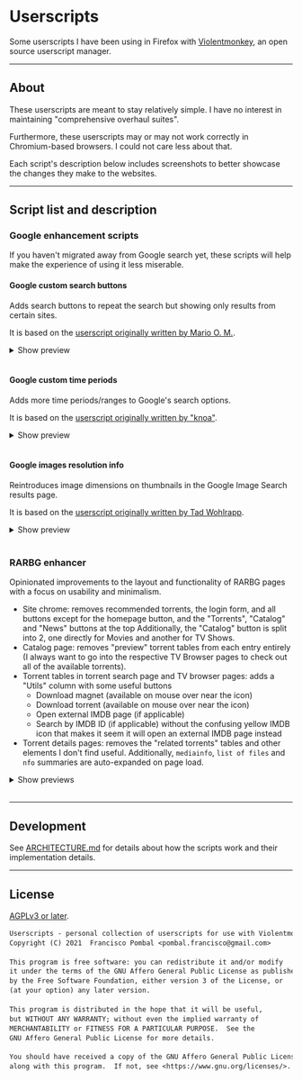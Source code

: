 # Userscripts

Some userscripts I have been using in Firefox with [Violentmonkey](https://violentmonkey.github.io/), an open source userscript manager.

---

## About

These userscripts are meant to stay relatively simple.
I have no interest in maintaining "comprehensive overhaul suites".

Furthermore, these userscripts may or may not work correctly in Chromium-based browsers.
I could not care less about that.

Each script's description below includes screenshots to better showcase the changes they make to the websites.

---

## Script list and description

### **Google enhancement scripts**

If you haven't migrated away from Google search yet, these scripts will help make the experience of using it less miserable.

#### **Google custom search buttons**

Adds search buttons to repeat the search but showing only results from certain sites.

It is based on the [userscript originally written by Mario O. M.](https://github.com/marioortizmanero/reddit-search-on-google).

<details>
<summary>Show preview</summary>

![Google custom search buttons](docs/google_custom_search_buttons/google_custom_search_buttons.png)

</details>
<br/>

#### **Google custom time periods**

Adds more time periods/ranges to Google's search options.

It is based on the [userscript originally written by "knoa"](https://greasyfork.org/en/scripts/31256-google-search-various-timePeriods/code).

<details>
<summary>Show preview</summary>

![Google custom time periods](docs/google_custom_time_periods/google_custom_time_periods.png)

</details>
<br/>

#### **Google images resolution info**

Reintroduces image dimensions on thumbnails in the Google Image Search results page.

It is based on the [userscript originally written by Tad Wohlrapp](https://github.com/tadwohlrapp/google-image-search-show-image-dimensions-userscript).

<details>
<summary>Show preview</summary>

![Google Images resolution info](docs/google_images_resolution_info/google_images_resolution_info.png)

</details>
<br/>

### **RARBG enhancer**

Opinionated improvements to the layout and functionality of RARBG pages with a focus on usability and minimalism.

- Site chrome: removes recommended torrents, the login form, and all buttons except for the homepage button, and the "Torrents", "Catalog" and "News" buttons at the top
  Additionally, the "Catalog" button is split into 2, one directly for Movies and another for TV Shows.
- Catalog page: removes "preview" torrent tables from each entry entirely (I always want to go into the respective TV Browser pages to check out all of the available torrents).
- Torrent tables in torrent search page and TV browser pages: adds a "Utils" column with some useful buttons
  - Download magnet (available on mouse over near the icon)
  - Download torrent (available on mouse over near the icon)
  - Open external IMDB page (if applicable)
  - Search by IMDB ID (if applicable) without the confusing yellow IMDB icon that makes it seem it will open an external IMDB page instead
- Torrent details pages: removes the "related torrents" tables and other elements I don't find useful.
  Additionally, `mediainfo`, `list of files` and `nfo` summaries are auto-expanded on page load.

<details>
<summary>Show previews</summary>

![RARBG torrent search page](docs/rarbg_enhancer/rarbg_torrent_search.png)

![RARBG catalog page](docs/rarbg_enhancer/rarbg_catalog_page.png)

![RARBG TV browser page](docs/rarbg_enhancer/rarbg_tv_browser_page.png)

![RARBG torrent details page](docs/rarbg_enhancer/rarbg_torrent_details.png)

</details>
<br/>

---

## Development

See [ARCHITECTURE.md](ARCHITECTURE.md) for details about how the scripts work and their implementation details.

---

## License

[AGPLv3 or later](LICENSE.txt).

```txt
Userscripts - personal collection of userscripts for use with Violentmonkey
Copyright (C) 2021  Francisco Pombal <pombal.francisco@gmail.com>

This program is free software: you can redistribute it and/or modify
it under the terms of the GNU Affero General Public License as published
by the Free Software Foundation, either version 3 of the License, or
(at your option) any later version.

This program is distributed in the hope that it will be useful,
but WITHOUT ANY WARRANTY; without even the implied warranty of
MERCHANTABILITY or FITNESS FOR A PARTICULAR PURPOSE.  See the
GNU Affero General Public License for more details.

You should have received a copy of the GNU Affero General Public License
along with this program.  If not, see <https://www.gnu.org/licenses/>.
```

